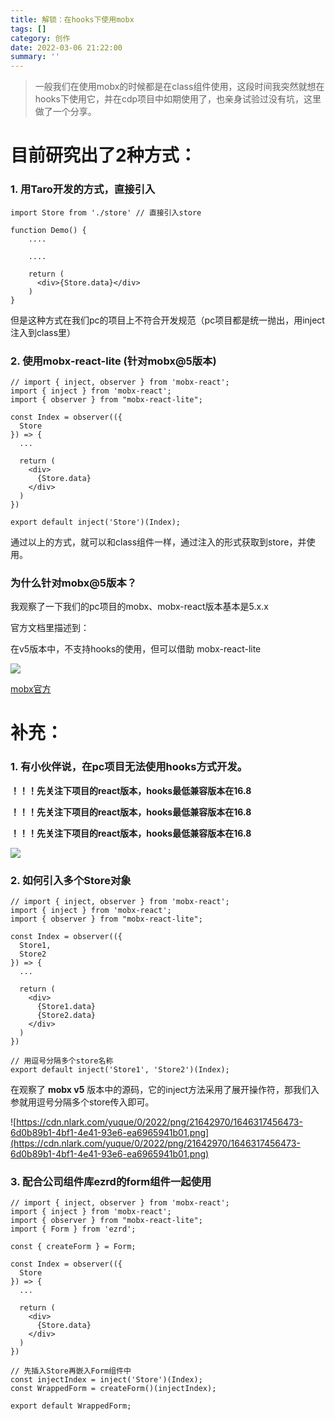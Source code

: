```yaml
---
title: 解锁：在hooks下使用mobx
tags: []
category: 创作
date: 2022-03-06 21:22:00
summary: ''
---
```


<!-- # 解锁：在hooks下使用mobx -->

> 一般我们在使用mobx的时候都是在class组件使用，这段时间我突然就想在hooks下使用它，并在cdp项目中如期使用了，也亲身试验过没有坑，这里做了一个分享。

<!--more-->

# 目前研究出了2种方式：

### 1. 用Taro开发的方式，直接引入

```
import Store from './store' // 直接引入store

function Demo() {
    ....

    ....

    return (
      <div>{Store.data}</div>
    )
}
```

但是这种方式在我们pc的项目上不符合开发规范（pc项目都是统一抛出，用inject注入到class里）

### 2. 使用mobx-react-lite (针对mobx@5版本)

```
// import { inject, observer } from 'mobx-react';
import { inject } from 'mobx-react';
import { observer } from "mobx-react-lite";

const Index = observer(({
  Store
}) => {
  ...

  return (
    <div>
      {Store.data}
    </div>
  )
})

export default inject('Store')(Index);
```

通过以上的方式，就可以和class组件一样，通过注入的形式获取到store，并使用。

### 为什么针对mobx@5版本？

我观察了一下我们的pc项目的mobx、mobx-react版本基本是5.x.x

官方文档里描述到：

在v5版本中，不支持hooks的使用，但可以借助 mobx-react-lite

<img src="/images/2022-03-06222900.png" />

[mobx官方](https://github.com/mobxjs/mobx-react)

# 补充：

### 1. 有小伙伴说，在pc项目无法使用hooks方式开发。

**！！！先关注下项目的react版本，hooks最低兼容版本在16.8**

**！！！先关注下项目的react版本，hooks最低兼容版本在16.8**

**！！！先关注下项目的react版本，hooks最低兼容版本在16.8**

<img src="/images/2022-03-06221500.png" />

### 2. 如何引入多个Store对象

```
// import { inject, observer } from 'mobx-react';
import { inject } from 'mobx-react';
import { observer } from "mobx-react-lite";

const Index = observer(({
  Store1,
  Store2
}) => {
  ...

  return (
    <div>
      {Store1.data}
      {Store2.data}
    </div>
  )
})

// 用逗号分隔多个store名称
export default inject('Store1', 'Store2')(Index);
```

在观察了 **mobx v5** 版本中的源码，它的inject方法采用了展开操作符，那我们入参就用逗号分隔多个store传入即可。

![https://cdn.nlark.com/yuque/0/2022/png/21642970/1646317456473-6d0b89b1-4bf1-4e41-93e6-ea6965941b01.png](https://cdn.nlark.com/yuque/0/2022/png/21642970/1646317456473-6d0b89b1-4bf1-4e41-93e6-ea6965941b01.png)

### 3. 配合公司组件库ezrd的form组件一起使用

```
// import { inject, observer } from 'mobx-react';
import { inject } from 'mobx-react';
import { observer } from "mobx-react-lite";
import { Form } from 'ezrd';

const { createForm } = Form;

const Index = observer(({
  Store
}) => {
  ...

  return (
    <div>
      {Store.data}
    </div>
  )
})

// 先插入Store再嵌入Form组件中
const injectIndex = inject('Store')(Index);
const WrappedForm = createForm()(injectIndex);

export default WrappedForm;
```
